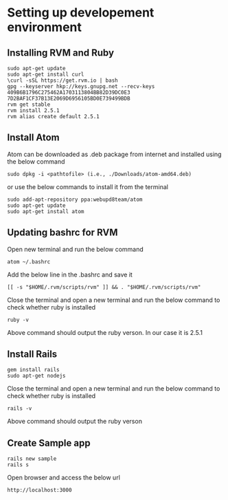 
# Setting up developement environment
## Installing RVM and Ruby 
    sudo apt-get update
    sudo apt-get install curl
    \curl -sSL https://get.rvm.io | bash
    gpg --keyserver hkp://keys.gnupg.net --recv-keys 409B6B1796C275462A1703113804BB82D39DC0E3 7D2BAF1CF37B13E2069D6956105BD0E739499BDB
    rvm get stable
    rvm install 2.5.1
    rvm alias create default 2.5.1

## Install Atom
Atom can be downloaded as .deb package from internet and installed using the below command

    sudo dpkg -i <pathtofile> (i.e., ./Downloads/atom-amd64.deb)
or use the below commands to install it from the terminal

    sudo add-apt-repository ppa:webupd8team/atom
    sudo apt-get update
    sudo apt-get install atom
## Updating bashrc for RVM
Open new terminal and run the below command

    atom ~/.bashrc

Add the below line in the .bashrc and save it

    [[ -s "$HOME/.rvm/scripts/rvm" ]] && . "$HOME/.rvm/scripts/rvm"

Close the terminal and open a new terminal and run the below command to check whether ruby is installed

    ruby -v
Above command should output the ruby verson. In our case it is 2.5.1

## Install Rails
    gem install rails
    sudo apt-get nodejs
Close the terminal and open a new terminal and run the below command to check whether ruby is installed

    rails -v
Above command should output the ruby verson
## Create Sample app
    rails new sample
    rails s

Open browser and access the below url

    http://localhost:3000
